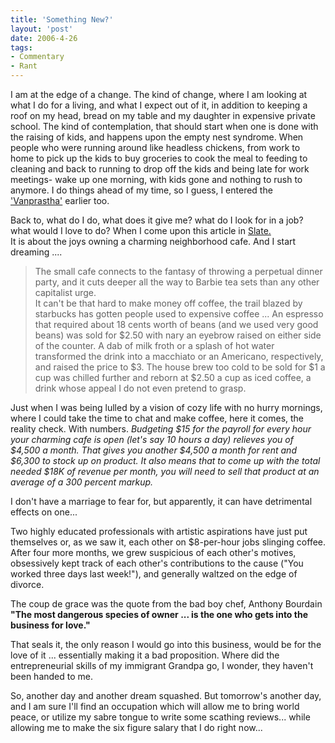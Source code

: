 ```yaml
---
title: 'Something New?'
layout: 'post'
date: 2006-4-26
tags: 
- Commentary
- Rant
---
```



I am at the edge of a change. The kind of change, where I am looking at what I do for a living, and what I expect out of it, in addition to keeping a roof on my head, bread on my table and my daughter in expensive private school. The kind of contemplation, that should start when one is done with the raising of kids, and happens upon the empty nest syndrome. When people who were running around like headless chickens, from work to home to pick up the kids to buy groceries to cook the meal to feeding to cleaning and back to running to drop off the kids and being late for work meetings- wake up one morning, with kids gone and nothing to rush to anymore. I do things ahead of my time, so I guess, I entered the <a href="http://en.wikipedia.org/wiki/Vanaprastha">'Vanprastha'</a> earlier too. 
<p>
<!--more-->
Back to, what do I do, what does it give me? what do I look for in a job? what would I love to do? When I come upon this article in <a href="http://www.slate.com/id/2132576/?nav=navoa">Slate.</a>

<br>
It is about the joys owning a charming neighborhood cafe. And I start dreaming ....
<blockquote>
The small cafe connects to the fantasy of throwing a perpetual dinner party, and it cuts deeper all the way to Barbie tea sets than any other capitalist urge.
<br>
It can't be that hard to make money off coffee, the trail blazed by starbucks has gotten people used to expensive coffee ... An espresso that required about 18 cents worth of beans (and we used very good beans) was sold for $2.50 with nary an eyebrow raised on either side of the counter. A dab of milk froth or a splash of hot water transformed the drink into a macchiato or an Americano, respectively, and raised the price to $3. The house brew too cold to be sold for $1 a cup was chilled further and reborn at $2.50 a cup as iced coffee, a drink whose appeal I do not even pretend to grasp.
</blockquote>


Just when I was being lulled by a vision of cozy life with no hurry mornings, where I could take the time to chat and make coffee, here it comes, the reality check. With numbers.<em> Budgeting $15 for the payroll for every hour your charming cafe is open (let's say 10 hours a day) relieves you of $4,500 a month. That gives you another $4,500 a month for rent and $6,300 to stock up on product. It also means that to come up with the total needed $18K of revenue per month, you will need to sell that product at an average of a 300 percent markup. </em>
<p>
I don't have a marriage to fear for, but apparently, it can have detrimental effects on one...
<p>Two highly educated professionals with artistic aspirations have just put themselves or, as we saw it, each other on $8-per-hour jobs slinging coffee. After four more months, we grew suspicious of each other's motives, obsessively kept track of each other's contributions to the cause ("You worked three days last week!"), and generally waltzed on the edge of divorce.
<p>
The coup de grace was the quote from the bad boy chef, Anthony Bourdain <strong>"The most dangerous species of owner ... is the one who gets into the business for love."</strong>
<p>
That seals it, the only reason I would go into this business, would be for the love of it ... essentially making it a bad proposition. Where did the entrepreneurial skills of my immigrant Grandpa go, I wonder, they haven't been handed to me.
<p>
So, another day and another dream squashed. But tomorrow's another day, and I am sure I'll find an occupation which will allow me to bring world peace, or utilize my sabre tongue to write some scathing reviews... while allowing me to make the six figure salary that I do right now...

